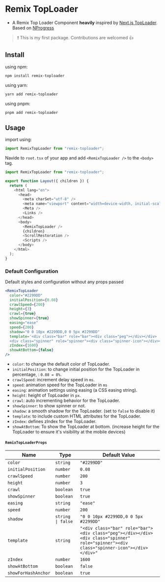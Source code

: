 # Remix TopLoader

- A Remix Top Loader Component **heavily** inspired by [Next.js TopLoader](https://github.com/TheSGJ/nextjs-toploader). Based on [NProgress](https://www.npmjs.com/package/nprogress)

> :exclamation: This is my first package. Contributions are welcomed 👍

## Install

using npm:

```bash
npm install remix-toploader
```

using yarn:

```bash
yarn add remix-toploader
```

using pnpm:

```bash
pnpm add remix-toploader
```

## Usage

import using:

```js
import RemixTopLoader from "remix-toploader";
```

Navide to `root.tsx` of your app and add `<RemixTopLoader />` to the `<body>` tag.

```js
import RemixTopLoader from "remix-toploader";

export function Layout({ children }) {
  return (
    <html lang="en">
      <head>
        <meta charSet="utf-8" />
        <meta name="viewport" content="width=device-width, initial-scale=1" />
        <Meta />
        <Links />
      </head>
      <body>
        <RemixTopLoader />
        {children}
        <ScrollRestoration />
        <Scripts />
      </body>
    </html>
  );
}
```

### Default Configuration

Default styles and configuration without any props passed

```jsx
<RemixTopLoader
  color="#2299DD"
  initialPosition={0.08}
  crawlSpeed={200}
  height={3}
  crawl={true}
  showSpinner={true}
  easing="ease"
  speed={200}
  shadow="0 0 10px #2299DD,0 0 5px #2299DD"
  template='<div class="bar" role="bar"><div class="peg"></div></div> 
  <div class="spinner" role="spinner"><div class="spinner-icon"></div></div>'
  zIndex={1600}
  showAtBottom={false}
/>
```

- `color`: to change the default color of TopLoader.
- `initialPosition`: to change initial position for the TopLoader in percentage, : `0.08 = 8%`.
- `crawlSpeed`: increment delay speed in `ms`.
- `speed`: animation speed for the TopLoader in `ms`
- `easing`: animation settings using easing (a CSS easing string).
- `height`: height of TopLoader in `px`.
- `crawl`: auto incrementing behavior for the TopLoader.
- `showSpinner`: to show spinner or not.
- `shadow`: a smooth shadow for the TopLoader. (set to `false` to disable it)
- `template`: to include custom HTML attributes for the TopLoader.
- `zIndex`: defines zIndex for the TopLoader.
- `showAtBottom`: To show the TopLoader at bottom. (increase height for the TopLoader to ensure it's visibility at the mobile devices)

#### `RemixTopLoaderProps`

| **Name**            | **Type**          | **Default Value**                                                                                                                       |
| ------------------- | ----------------- | --------------------------------------------------------------------------------------------------------------------------------------- |
| `color`             | `string`          | `"#2299DD"`                                                                                                                             |
| `initialPosition`   | `number`          | `0.08`                                                                                                                                  |
| `crawlSpeed`        | `number`          | `200`                                                                                                                                   |
| `height`            | `number`          | `3`                                                                                                                                     |
| `crawl`             | `boolean`         | `true`                                                                                                                                  |
| `showSpinner`       | `boolean`         | `true`                                                                                                                                  |
| `easing`            | `string`          | `"ease"`                                                                                                                                |
| `speed`             | `number`          | `200`                                                                                                                                   |
| `shadow`            | `string \| false` | `"0 0 10px #2299DD,0 0 5px #2299DD"`                                                                                                    |
| `template`          | `string`          | `"<div class="bar" role="bar"><div class="peg"></div></div><div class="spinner" role="spinner"><div class="spinner-icon"></div></div>"` |
| `zIndex`            | `number`          | `1600`                                                                                                                                  |
| `showAtBottom`      | `boolean`         | `false`                                                                                                                                 |
| `showForHashAnchor` | `boolean`         | `true`                                                                                                                                  |
